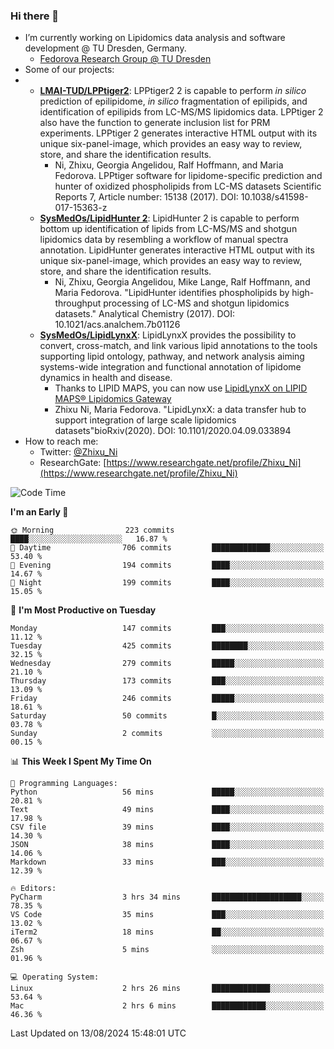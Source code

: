 ### Hi there 👋

- I’m currently working on Lipidomics data analysis and software development @ TU Dresden, Germany.
  + [Fedorova Research Group @ TU Dresden](https://tu-dresden.de/med/mf/zml/forschungsgruppen/fedorova/mitarbeiter-innen-der-fedorova-gruppe)
- Some of our projects:
- + **[LMAI-TUD/LPPtiger2](https://github.com/LMAI-TUD/lpptiger2)**: LPPtiger2 2 is capable to perform *in silico* prediction of epilipidome, *in silico* fragmentation of epilipids, and identification of epilipids from LC-MS/MS lipidomics data. LPPtiger 2 also have the function to generate inclusion list for PRM experiments. LPPtiger 2 generates interactive HTML output with its unique six-panel-image, which provides an easy way to review, store, and share the identification results. 
    * Ni, Zhixu, Georgia Angelidou, Ralf Hoffmann, and Maria Fedorova. LPPtiger software for lipidome-specific prediction and hunter of oxidized phospholipids from LC-MS datasets Scientific Reports 7, Article number: 15138 (2017). DOI: 10.1038/s41598-017-15363-z
  + **[SysMedOs/LipidHunter 2](https://github.com/SysMedOs/lipidhunter)**: LipidHunter 2 is capable to perform bottom up identification of lipids from LC-MS/MS and shotgun lipidomics data by resembling a workflow of manual spectra annotation. LipidHunter generates interactive HTML output with its unique six-panel-image, which provides an easy way to review, store, and share the identification results. 
    * Ni, Zhixu, Georgia Angelidou, Mike Lange, Ralf Hoffmann, and Maria Fedorova. "LipidHunter identifies phospholipids by high-throughput processing of LC-MS and shotgun lipidomics datasets." Analytical Chemistry (2017). DOI: 10.1021/acs.analchem.7b01126
  + **[SysMedOs/LipidLynxX](https://github.com/SysMedOs/LipidLynxX)**: LipidLynxX provides the possibility to convert, cross-match, and link various lipid annotations to the tools supporting lipid ontology, pathway, and network analysis aiming systems-wide integration and functional annotation of lipidome dynamics in health and disease.
    * Thanks to LIPID MAPS, you can now use [LipidLynxX on LIPID MAPS® Lipidomics Gateway](http://lipidmaps.org/lipidlynxx/)
    * Zhixu Ni, Maria Fedorova. "LipidLynxX: a data transfer hub to support integration of large scale lipidomics datasets"bioRxiv(2020). DOI: 10.1101/2020.04.09.033894
- How to reach me:
  + Twitter: [@Zhixu_Ni](https://twitter.com/Zhixu_Ni)
  + ResearchGate: [https://www.researchgate.net/profile/Zhixu_Ni](https://www.researchgate.net/profile/Zhixu_Ni)

<!--START_SECTION:waka-->
![Code Time](http://img.shields.io/badge/Code%20Time-2%2C170%20hrs%2032%20mins-blue)

**I'm an Early 🐤** 

```text
🌞 Morning                223 commits         ████░░░░░░░░░░░░░░░░░░░░░   16.87 % 
🌆 Daytime                706 commits         █████████████░░░░░░░░░░░░   53.40 % 
🌃 Evening                194 commits         ████░░░░░░░░░░░░░░░░░░░░░   14.67 % 
🌙 Night                  199 commits         ████░░░░░░░░░░░░░░░░░░░░░   15.05 % 
```
📅 **I'm Most Productive on Tuesday** 

```text
Monday                   147 commits         ███░░░░░░░░░░░░░░░░░░░░░░   11.12 % 
Tuesday                  425 commits         ████████░░░░░░░░░░░░░░░░░   32.15 % 
Wednesday                279 commits         █████░░░░░░░░░░░░░░░░░░░░   21.10 % 
Thursday                 173 commits         ███░░░░░░░░░░░░░░░░░░░░░░   13.09 % 
Friday                   246 commits         █████░░░░░░░░░░░░░░░░░░░░   18.61 % 
Saturday                 50 commits          █░░░░░░░░░░░░░░░░░░░░░░░░   03.78 % 
Sunday                   2 commits           ░░░░░░░░░░░░░░░░░░░░░░░░░   00.15 % 
```


📊 **This Week I Spent My Time On** 

```text
💬 Programming Languages: 
Python                   56 mins             █████░░░░░░░░░░░░░░░░░░░░   20.81 % 
Text                     49 mins             ████░░░░░░░░░░░░░░░░░░░░░   17.98 % 
CSV file                 39 mins             ████░░░░░░░░░░░░░░░░░░░░░   14.30 % 
JSON                     38 mins             ████░░░░░░░░░░░░░░░░░░░░░   14.06 % 
Markdown                 33 mins             ███░░░░░░░░░░░░░░░░░░░░░░   12.39 % 

🔥 Editors: 
PyCharm                  3 hrs 34 mins       ████████████████████░░░░░   78.35 % 
VS Code                  35 mins             ███░░░░░░░░░░░░░░░░░░░░░░   13.02 % 
iTerm2                   18 mins             ██░░░░░░░░░░░░░░░░░░░░░░░   06.67 % 
Zsh                      5 mins              ░░░░░░░░░░░░░░░░░░░░░░░░░   01.96 % 

💻 Operating System: 
Linux                    2 hrs 26 mins       █████████████░░░░░░░░░░░░   53.64 % 
Mac                      2 hrs 6 mins        ████████████░░░░░░░░░░░░░   46.36 % 
```


 Last Updated on 13/08/2024 15:48:01 UTC
<!--END_SECTION:waka-->
